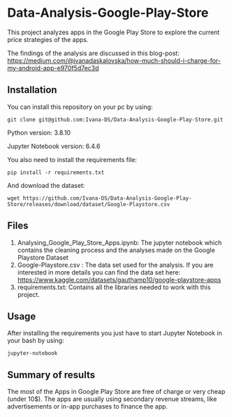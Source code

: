 # Data-Analysis-Google-Play-Store

This project analyzes apps in the Google Play Store to explore the current price strategies of the apps.

The findings of the analysis are discussed in this blog-post: https://medium.com/@ivanadaskalovska/how-much-should-i-charge-for-my-android-app-e970f5d7ec3d

## Installation

You can install this repository on your pc by using:
```
git clone git@github.com:Ivana-DS/Data-Analysis-Google-Play-Store.git
```
Python version: 3.8.10

Jupyter Notebook version: 6.4.6

You also need to install the requirements file:
```
pip install -r requirements.txt
```

And download the dataset:

```
wget https://github.com/Ivana-DS/Data-Analysis-Google-Play-Store/releases/download/dataset/Google-Playstore.csv
```

## Files

1. Analysing_Google_Play_Store_Apps.ipynb: The jupyter notebook which contains the cleaning process and the analyses made on the Google Playstore Dataset
2. Google-Playstore.csv : The data set used for the analysis. If you are interested in more details you can find the data set here: https://www.kaggle.com/datasets/gauthamp10/google-playstore-apps
3. requirements.txt: Contains all the libraries needed to work with this project. 

## Usage

After installing the requirements you just have to start Jupyter Notebook in your bash by using:
```
jupyter-notebook
```

## Summary of results

The most of the Apps in Google Play Store are free of charge or very cheap (under 10$). The apps are usually using secondary revenue streams, like advertisements or in-app purchases to finance the app.